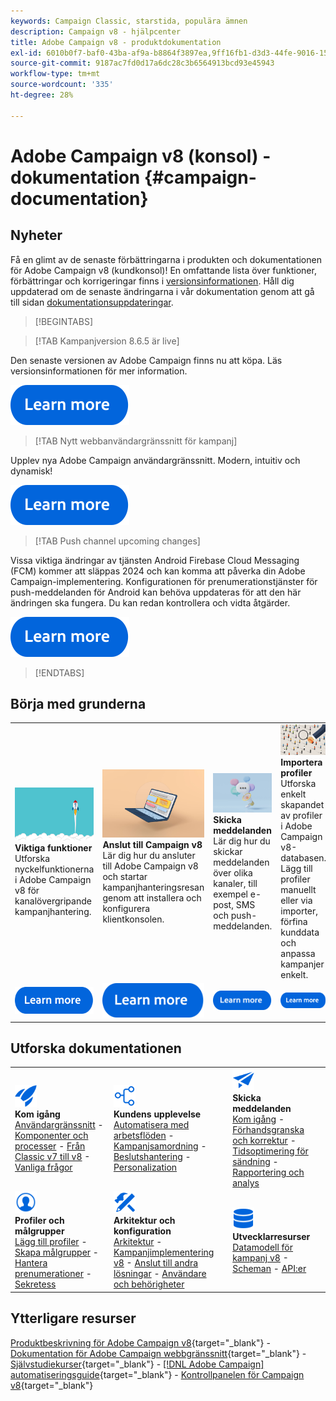 ```yaml
---
keywords: Campaign Classic, starstida, populära ämnen
description: Campaign v8 - hjälpcenter
title: Adobe Campaign v8 - produktdokumentation
exl-id: 6010b0f7-baf0-43ba-af9a-b8864f3897ea,9ff16fb1-d3d3-44fe-9016-15abffdbc74e
source-git-commit: 9187ac7fd0d17a6dc28c3b6564913bcd93e45943
workflow-type: tm+mt
source-wordcount: '335'
ht-degree: 28%

---
```


# Adobe Campaign v8 (konsol) - dokumentation {#campaign-documentation}

## Nyheter

Få en glimt av de senaste förbättringarna i produkten och dokumentationen för Adobe Campaign v8 (kundkonsol)! En omfattande lista över funktioner, förbättringar och korrigeringar finns i [versionsinformationen](start/release-notes.md). Håll dig uppdaterad om de senaste ändringarna i vår dokumentation genom att gå till sidan [dokumentationsuppdateringar](start/documentation-updates.md).

>[!BEGINTABS]

>[!TAB Kampanjversion 8.6.5 är live]

Den senaste versionen av Adobe Campaign finns nu att köpa. Läs versionsinformationen för mer information.

[![Bild](assets/do-not-localize/learn-more-button.svg)](start/release-notes.md#release-8-6-5)


>[!TAB Nytt webbanvändargränssnitt för kampanj]

Upplev nya Adobe Campaign användargränssnitt. Modern, intuitiv och dynamisk!

[![Bild](assets/do-not-localize/learn-more-button.svg)](start/campaign-ui.md#ac-web-ui)


>[!TAB Push channel upcoming changes]

Vissa viktiga ändringar av tjänsten Android Firebase Cloud Messaging (FCM) kommer att släppas 2024 och kan komma att påverka din Adobe Campaign-implementering. Konfigurationen för prenumerationstjänster för push-meddelanden för Android kan behöva uppdateras för att den här ändringen ska fungera. Du kan redan kontrollera och vidta åtgärder.

[![Bild](assets/do-not-localize/learn-more-button.svg)](../technotes/upgrades/push-technote.md)



>[!ENDTABS]

## Börja med grunderna

<table style="table-layout:fixed">
  <tr style="border: 0;">
    <td>
    <a href="start/whats-new.md"><img src="assets/do-not-localize/start-capabilities.png"></a>
    <div><strong>Viktiga funktioner</strong><br/>Utforska nyckelfunktionerna i Adobe Campaign v8 för kanalövergripande kampanjhantering.</div>
    </td>
    <td>
    <a href="start/connect.md"><img src="assets/do-not-localize/start-connect.jpeg"></a>
    <div><strong>Anslut till Campaign v8</strong><br/>Lär dig hur du ansluter till Adobe Campaign v8 och startar kampanjhanteringsresan genom att installera och konfigurera klientkonsolen.</div><br/>
    </td>
    <td>
    <a href="start/create-message.md"><img src="assets/do-not-localize/start-send.jpeg"></a>
    <div><strong>Skicka meddelanden</strong><br/>Lär dig hur du skickar meddelanden över olika kanaler, till exempel e-post, SMS och push-meddelanden.
    </div></td>
    <td>
    <a href="audiences/create-profiles.md"><img src="assets/do-not-localize/start-profiles.png"></a>
    <div><strong>Importera profiler</strong><br/>Utforska enkelt skapandet av profiler i Adobe Campaign v8-databasen. Lägg till profiler manuellt eller via importer, förfina kunddata och anpassa kampanjer enkelt.</div>
    </td>
  </tr>
  <tr style="border: 0;">
    <td align="center"><a href="start/whats-new.md"><img src="assets/do-not-localize/learn-more-button.svg"></a></td>
    <td align="center"><a href="start/connect.md"><img src="assets/do-not-localize/learn-more-button.svg"></a></td>
    <td align="center"><a href="start/create-message.md"><img src="assets/do-not-localize/learn-more-button.svg"></a></td>
    <td align="center"><a href="audiences/create-profiles.md"><img src="assets/do-not-localize/learn-more-button.svg"></a></td>
    </tr>
</table>

## Utforska dokumentationen

<table style="table-layout:auto">
  <tr style="border: 0;">
    <td>
      <img src="assets/do-not-localize/icon-start.svg" width="35px">
    <br/>
      <strong>Kom igång</strong><br/><a href="start/campaign-ui.md">Användargränssnitt</a> - <a href="start/ac-components.md">Komponenter och processer</a> - <a href="start/v7-to-v8.md">Från Classic v7 till v8</a> - <a href="start/campaign-faq.md">Vanliga frågor</a>
    </td>
    <td>
      <img src="assets/do-not-localize/icon-experience.svg" width="35px">
    <br/>
      <strong>Kundens upplevelse</strong><br/><a href="../automation/workflow/about-workflows.md" target="_blank">Automatisera med arbetsflöden</a> - <a href="../automation/campaigns/set-up-campaigns.md" target="_blank">Kampanjsamordning</a> - <a href="interaction/interaction.md">Beslutshantering</a> - <a href="send/personalize.md">Personalization</a>
    </td>
    <td>
      <img src="assets/do-not-localize/icon-send.svg" width="35px">
    <br/>
      <strong>Skicka meddelanden</strong><br/><a href="start/create-message.md">Kom igång</a> - <a href="send/preview-and-proof.md">Förhandsgranska och korrektur</a> - <a href="send/predictive.md">Tidsoptimering för sändning</a> - <a href="reporting/gs-reporting.md">Rapportering och analys</a>
    </td>
  </tr>
  <tr style="border: 0;">
    <td>
      <img src="assets/do-not-localize/icon_profile-audience.svg" width="35px">
    <br/>
      <strong>Profiler och målgrupper</strong><br/><a href="audiences/create-profiles.md">Lägg till profiler</a> - <a href="audiences/create-audiences.md">Skapa målgrupper</a> - <a href="start/subscriptions.md">Hantera prenumerationer</a> - <a href="start/privacy.md">Sekretess</a>
    </td>
    <td>
      <img src="assets/do-not-localize/icon-configure.svg" width="35px">
    <br/>
      <strong>Arkitektur och konfiguration</strong><br/><a href="architecture/architecture.md">Arkitektur</a> - <a href="start/implement.md">Kampanjimplementering v8</a> - <a href="connect/integration.md">Anslut till andra lösningar</a> - <a href="start/gs-permissions.md">Användare och behörigheter</a>
    </td>
    <td>
      <img src="assets/do-not-localize/icon-dev.svg" width="35px">
    <br/>
      <strong>Utvecklarresurser</strong><br/><a href="dev/datamodel.md">Datamodell för kampanj v8</a> - <a href="dev/schemas.md">Scheman</a> - <a href="dev/api.md">API:er</a>
    </td>
  </tr>
</table>

## Ytterligare resurser

[Produktbeskrivning för Adobe Campaign v8](https://helpx.adobe.com/se/legal/product-descriptions/adobe-campaign-managed-cloud-services.html){target="_blank"} - [Dokumentation för Adobe Campaign webbgränssnitt](https://experienceleague.adobe.com/docs/campaign-web/v8/campaign-web-home.html?lang=sv-SE){target="_blank"} - [Självstudiekurser](https://experienceleague.adobe.com/docs/campaign-learn/tutorials/overview.html?lang=sv-SE){target="_blank"} - [[!DNL Adobe Campaign] automatiseringsguide](https://experienceleague.adobe.com/docs/campaign/automation/home.html?lang=sv-SE){target="_blank"} - [Kontrollpanelen för Campaign v8](https://experienceleague.adobe.com/docs/control-panel/using/discover-control-panel/key-features.html?lang=sv){target="_blank"}

